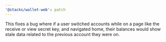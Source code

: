```yaml
---
'@stacks/wallet-web': patch
---
```


This fixes a bug where if a user switched accounts while on a page like the receive or view secret key, and navigated home, their balances would show stale data related to the previous account they were on.
